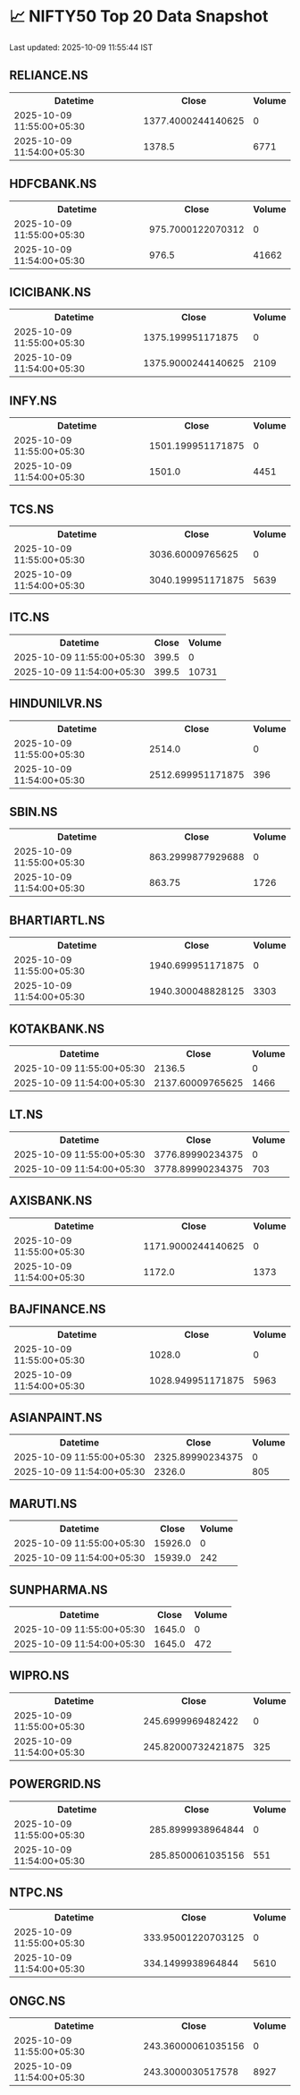 # 📈 NIFTY50 Top 20 Data Snapshot

Last updated: 2025-10-09 11:55:44 IST

## RELIANCE.NS

<table>
  <tr><th>Datetime</th><th>Close</th><th>Volume</th></tr>
  <tr><td>2025-10-09 11:55:00+05:30</td><td>1377.4000244140625</td><td>0</td></tr>
  <tr><td>2025-10-09 11:54:00+05:30</td><td>1378.5</td><td>6771</td></tr>
</table>

## HDFCBANK.NS

<table>
  <tr><th>Datetime</th><th>Close</th><th>Volume</th></tr>
  <tr><td>2025-10-09 11:55:00+05:30</td><td>975.7000122070312</td><td>0</td></tr>
  <tr><td>2025-10-09 11:54:00+05:30</td><td>976.5</td><td>41662</td></tr>
</table>

## ICICIBANK.NS

<table>
  <tr><th>Datetime</th><th>Close</th><th>Volume</th></tr>
  <tr><td>2025-10-09 11:55:00+05:30</td><td>1375.199951171875</td><td>0</td></tr>
  <tr><td>2025-10-09 11:54:00+05:30</td><td>1375.9000244140625</td><td>2109</td></tr>
</table>

## INFY.NS

<table>
  <tr><th>Datetime</th><th>Close</th><th>Volume</th></tr>
  <tr><td>2025-10-09 11:55:00+05:30</td><td>1501.199951171875</td><td>0</td></tr>
  <tr><td>2025-10-09 11:54:00+05:30</td><td>1501.0</td><td>4451</td></tr>
</table>

## TCS.NS

<table>
  <tr><th>Datetime</th><th>Close</th><th>Volume</th></tr>
  <tr><td>2025-10-09 11:55:00+05:30</td><td>3036.60009765625</td><td>0</td></tr>
  <tr><td>2025-10-09 11:54:00+05:30</td><td>3040.199951171875</td><td>5639</td></tr>
</table>

## ITC.NS

<table>
  <tr><th>Datetime</th><th>Close</th><th>Volume</th></tr>
  <tr><td>2025-10-09 11:55:00+05:30</td><td>399.5</td><td>0</td></tr>
  <tr><td>2025-10-09 11:54:00+05:30</td><td>399.5</td><td>10731</td></tr>
</table>

## HINDUNILVR.NS

<table>
  <tr><th>Datetime</th><th>Close</th><th>Volume</th></tr>
  <tr><td>2025-10-09 11:55:00+05:30</td><td>2514.0</td><td>0</td></tr>
  <tr><td>2025-10-09 11:54:00+05:30</td><td>2512.699951171875</td><td>396</td></tr>
</table>

## SBIN.NS

<table>
  <tr><th>Datetime</th><th>Close</th><th>Volume</th></tr>
  <tr><td>2025-10-09 11:55:00+05:30</td><td>863.2999877929688</td><td>0</td></tr>
  <tr><td>2025-10-09 11:54:00+05:30</td><td>863.75</td><td>1726</td></tr>
</table>

## BHARTIARTL.NS

<table>
  <tr><th>Datetime</th><th>Close</th><th>Volume</th></tr>
  <tr><td>2025-10-09 11:55:00+05:30</td><td>1940.699951171875</td><td>0</td></tr>
  <tr><td>2025-10-09 11:54:00+05:30</td><td>1940.300048828125</td><td>3303</td></tr>
</table>

## KOTAKBANK.NS

<table>
  <tr><th>Datetime</th><th>Close</th><th>Volume</th></tr>
  <tr><td>2025-10-09 11:55:00+05:30</td><td>2136.5</td><td>0</td></tr>
  <tr><td>2025-10-09 11:54:00+05:30</td><td>2137.60009765625</td><td>1466</td></tr>
</table>

## LT.NS

<table>
  <tr><th>Datetime</th><th>Close</th><th>Volume</th></tr>
  <tr><td>2025-10-09 11:55:00+05:30</td><td>3776.89990234375</td><td>0</td></tr>
  <tr><td>2025-10-09 11:54:00+05:30</td><td>3778.89990234375</td><td>703</td></tr>
</table>

## AXISBANK.NS

<table>
  <tr><th>Datetime</th><th>Close</th><th>Volume</th></tr>
  <tr><td>2025-10-09 11:55:00+05:30</td><td>1171.9000244140625</td><td>0</td></tr>
  <tr><td>2025-10-09 11:54:00+05:30</td><td>1172.0</td><td>1373</td></tr>
</table>

## BAJFINANCE.NS

<table>
  <tr><th>Datetime</th><th>Close</th><th>Volume</th></tr>
  <tr><td>2025-10-09 11:55:00+05:30</td><td>1028.0</td><td>0</td></tr>
  <tr><td>2025-10-09 11:54:00+05:30</td><td>1028.949951171875</td><td>5963</td></tr>
</table>

## ASIANPAINT.NS

<table>
  <tr><th>Datetime</th><th>Close</th><th>Volume</th></tr>
  <tr><td>2025-10-09 11:55:00+05:30</td><td>2325.89990234375</td><td>0</td></tr>
  <tr><td>2025-10-09 11:54:00+05:30</td><td>2326.0</td><td>805</td></tr>
</table>

## MARUTI.NS

<table>
  <tr><th>Datetime</th><th>Close</th><th>Volume</th></tr>
  <tr><td>2025-10-09 11:55:00+05:30</td><td>15926.0</td><td>0</td></tr>
  <tr><td>2025-10-09 11:54:00+05:30</td><td>15939.0</td><td>242</td></tr>
</table>

## SUNPHARMA.NS

<table>
  <tr><th>Datetime</th><th>Close</th><th>Volume</th></tr>
  <tr><td>2025-10-09 11:55:00+05:30</td><td>1645.0</td><td>0</td></tr>
  <tr><td>2025-10-09 11:54:00+05:30</td><td>1645.0</td><td>472</td></tr>
</table>

## WIPRO.NS

<table>
  <tr><th>Datetime</th><th>Close</th><th>Volume</th></tr>
  <tr><td>2025-10-09 11:55:00+05:30</td><td>245.6999969482422</td><td>0</td></tr>
  <tr><td>2025-10-09 11:54:00+05:30</td><td>245.82000732421875</td><td>325</td></tr>
</table>

## POWERGRID.NS

<table>
  <tr><th>Datetime</th><th>Close</th><th>Volume</th></tr>
  <tr><td>2025-10-09 11:55:00+05:30</td><td>285.8999938964844</td><td>0</td></tr>
  <tr><td>2025-10-09 11:54:00+05:30</td><td>285.8500061035156</td><td>551</td></tr>
</table>

## NTPC.NS

<table>
  <tr><th>Datetime</th><th>Close</th><th>Volume</th></tr>
  <tr><td>2025-10-09 11:55:00+05:30</td><td>333.95001220703125</td><td>0</td></tr>
  <tr><td>2025-10-09 11:54:00+05:30</td><td>334.1499938964844</td><td>5610</td></tr>
</table>

## ONGC.NS

<table>
  <tr><th>Datetime</th><th>Close</th><th>Volume</th></tr>
  <tr><td>2025-10-09 11:55:00+05:30</td><td>243.36000061035156</td><td>0</td></tr>
  <tr><td>2025-10-09 11:54:00+05:30</td><td>243.3000030517578</td><td>8927</td></tr>
</table>

